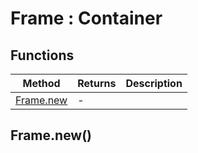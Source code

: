 # Frame : Container

## Functions

|Method|Returns|Description|
|---|---|---|
|[Frame.new](#Frame.new)|-|

## Frame.new()

